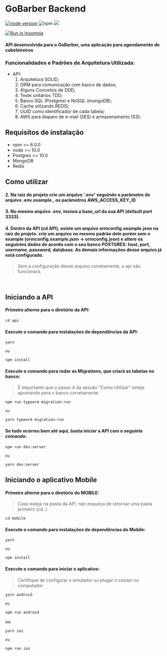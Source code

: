 # GoBarber Backend

[![node version](https://img.shields.io/node/v/react)](https://img.shields.io/node/v/react)
![npm](https://img.shields.io/npm/v/pg?label=Postgres)
<img src="https://img.shields.io/github/languages/top/tsunodajapa/gobarber_backend">

<a href="https://insomnia.rest/run/?label=Rotas%20Gobarber&uri=https%3A%2F%2Fgithub.com%2Ftsunodajapa%2Fgobarber_backend%2Fblob%2Fmaster%2FrotasInsomnia.json" target="_blank"><img src="https://insomnia.rest/images/run.svg" alt="Run in Insomnia"></a>

#### API desenvolvida para o GoBarber, uma aplicação para agendamento de cabeleireiros

### Funcionalidades e Padrões de Arquitetura Utilizada:

 - API:
    1. Arquitetura SOLID;
    2. ORM para comunicação com banco de dados;
    3. Alguns Conceitos de DDD;
    4. Teste unitários TDD;
    5. Banco SQL (Postgres) e NoSQL (mongoDB);
    6. Cache utilzando REDIS;
    7. UUID como identificador de cada tabela;
    8. AWS para disparo de e-mail (SES) e armazenamento (S3);

## Requisitos de instalação

- npm >= 6.0.0
- node >= 10.0
- Postgres >= 10.0
- MongoDB
- Redis

## Como utilizar

#### 2. Na raiz do projeto crie um arquivo '.env' seguindo o parâmetro do arquivo .env.example., os parâmetros AWS_ACCESS_KEY_ID

#### 3. No mesmo arquivo .env, insisra a base_url da sua API (default port 3333).

#### 4. Dentro da API (cd API), existe um arquivo <b>ormconfig.example.json</b> na raiz do projeto. crie um arquivo no mesmo padrão dele porém sem o example (ormconfig.example.json -> ormconfig.json) e altere os seguintes dados de acordo com o seu banco POSTGRES: host, port, username, password, database. As demais informações desse arquivo já está configurado.

> Sem a configuração desse arquivo corretamente, a api não funcionará.

<br>

## Iniciando a API

#### Primeiro alterne para o diretório da API:
```
cd api
```

#### Execute o comando para instalações de dependências da API:

```
yarn

ou

npm install
```

#### Execute o comando para rodar as Migrations, que criará as tabelas no banco:
> É importante que o passo 4 da sessão "Como Utilizar" esteje apontando para o banco corretamente.

```
npm run typeorm migration:run

ou

yarn typeorm migration:run
```

#### Se tudo ocorreu bem até aqui, basta iniciar a API com o seguinte comando:

```
npm run dev:server

ou

yarn dev:server
```

## Iniciando o aplicativo Mobile

#### Primeiro alterne para o diretório do MOBILE:
> Caso esteja na pasta da API, não esqueça de retornar uma pasta primeiro (cd..)

```
cd mobile
```

#### Execute o comando para instalações de dependências do Mobile:

```
yarn

ou

npm install
```

#### Execute o comando para iniciar o aplicativo:
> Certifique de configurar o emulador ou plugar o celular no computador

```
yarn android

ou

npm run android
```

ou

```
yarn ios

ou

npm run ios
```
